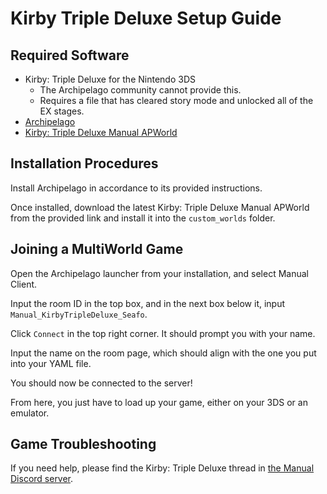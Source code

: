 # Kirby Triple Deluxe Setup Guide

## Required Software

- Kirby: Triple Deluxe for the Nintendo 3DS
  - The Archipelago community cannot provide this.
  - Requires a file that has cleared story mode and unlocked all of the EX stages.
- [Archipelago](https://github.com/ArchipelagoMW/Archipelago/releases/latest)
- [Kirby: Triple Deluxe Manual APWorld](https://github.com/Seatori/ManualAPWorlds/releases)

## Installation Procedures

Install Archipelago in accordance to its provided instructions.

Once installed, download the latest Kirby: Triple Deluxe Manual APWorld from the provided link and install it
into the `custom_worlds` folder.

## Joining a MultiWorld Game

Open the Archipelago launcher from your installation, and select Manual Client.

Input the room ID in the top box, and in the next box below it, input `Manual_KirbyTripleDeluxe_Seafo`.

Click `Connect` in the top right corner. It should prompt you with your name.

Input the name on the room page, which should align with the one you put into your YAML file.

You should now be connected to the server!

From here, you just have to load up your game, either on your 3DS or an emulator.

## Game Troubleshooting

If you need help, please find the Kirby: Triple Deluxe thread in [the Manual Discord server](https://discord.gg/T5bcsVHByx).